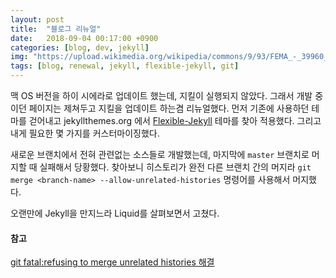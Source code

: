 ```yaml
---
layout: post
title:  "블로그 리뉴얼"
date:   2018-09-04 00:17:00 +0900
categories: [blog, dev, jekyll]
img: "https://upload.wikimedia.org/wikipedia/commons/9/93/FEMA_-_39960_-_Volunteers_help_rebuild_Anahuac_NWR_after_devastation_of_Hurricane_Ike.jpg"
tags: [blog, renewal, jekyll, flexible-jekyll, git]
---
```


맥 OS 버전을 하이 시에라로 업데이트 했는데, 지킬이 실행되지 않았다. 그래서 개발 중이던 페이지는 제쳐두고 지킬을 업데이트 하는겸 리뉴얼했다. 먼저 기존에 사용하던 테마를 걷어내고 jekyllthemes.org 에서 [Flexible-Jekyll](https://github.com/artemsheludko/flexible-jekyll) 테마를 찾아 적용했다. 그리고 내게 필요한 몇 가지를 커스터마이징했다.

새로운 브랜치에서 전혀 관련없는 소스들로 개발했는데, 마지막에 ``master`` 브랜치로 머지할 때 실패해서 당황했다. 찾아보니 히스토리가 완전 다른 브랜치 간의 머지라 ``git merge <branch-name> --allow-unrelated-histories`` 명령어를 사용해서 머지했다. 

오랜만에 Jekyll을 만지느라 Liquid를 살펴보면서 고쳤다.

#### 참고
[git fatal:refusing to merge unrelated histories 해결](https://hongjinseob.wordpress.com/2017/11/24/git-fatalrefusing-to-merge-unrelated-histories-%ED%95%B4%EA%B2%B0/)